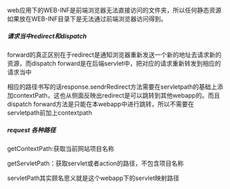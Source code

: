 web应用下的WEB-INF是前端浏览器无法直接访问的文件夹，所以任何静态资源如果放在WEB-INF目录下是无法通过前端浏览器访问得到。

##### 请求当中redirect和dispatch

forward的真正区别在于redirect是通知浏览器重新发送一个新的地址去请求新的资源，而dispatch
forward是在后端servlet中，把对应的请求重新转发到相应的请求当中

相应的路径书写的话response.sendrRedirect方法需要在servletpath的基础上添加contextPath，这也从侧面反映出redirect是可以跳转到其他webapp的。而且dispatch
forward方法是只能在本webapp中进行跳转，所以不需要在servletpath前加上contextpath

##### request 各种路径

getContextPath:获取当前网站项目名称

getServletPath：获取servlet或者action的路径，不包含项目名称

servletPath其实顾名思义就是这个webapp下的servlet映射路径
